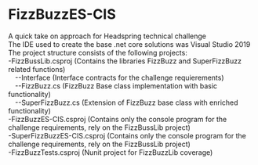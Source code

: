 # FizzBuzzES-CIS
A quick take on approach for Headspring technical challenge <br /> 
The IDE used to create the base .net core solutions was Visual Studio 2019 <br /> 
The project structure consists of the following projects: <br />
-FizzBussLib.csproj (Contains the libraries FizzBuzz and SuperFizzBuzz related functions) <br />
  &ensp;&ensp;--Interface (Interface contracts for the challenge requierements) <br />
  &ensp;&ensp;--FizzBuzz.cs (FizzBuzz Base class implementation with basic functionality) <br />
  &ensp;&ensp;--SuperFizzBuzz.cs (Extension of FizzBuzz base class with enriched functionality) <br />
-FizzBuzzES-CIS.csproj (Contains only the console program for the challenge requirements, rely on the FizzBussLib project) <br />
-SuperFizzBuzzES-CIS.csproj (Contains only the console program for the challenge requirements, rely on the FizzBussLib project) <br />
-FizzBuzzTests.csproj (Nunit project for FizzBuzzLib coverage) <br />
